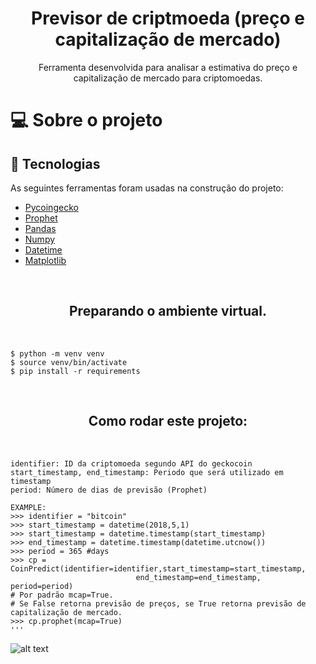<h1 align="center">Previsor de criptmoeda (preço e capitalização de mercado)</h1>
<p align="center"> Ferramenta desenvolvida para analisar a estimativa do preço e capitalização de mercado para criptomoedas.</p>


<h1>💻 Sobre o projeto</h3>

<h2>🔨 Tecnologias</h2>  
<p>As seguintes ferramentas foram usadas na construção do projeto:</p>
<ul>
  <li><a href="">Pycoingecko</a></li>
  <li><a href="">Prophet</a></li>
  <li><a href="">Pandas</a></li>
  <li><a href="">Numpy</a></li>
  <li><a href="">Datetime</a></li>
  <li><a href="">Matplotlib</a></li>
</ul>

<br>
<h2 align=center> Preparando o ambiente virtual.</h2>
<br>

    $ python -m venv venv
    $ source venv/bin/activate
    $ pip install -r requirements

<br>
<h2 align=center> Como rodar este projeto:</h2>
<br>


    identifier: ID da criptomoeda segundo API do geckocoin
    start_timestamp, end_timestamp: Periodo que será utilizado em timestamp
    period: Número de dias de previsão (Prophet)
    
    EXAMPLE:
    >>> identifier = "bitcoin"
    >>> start_timestamp = datetime(2018,5,1)
    >>> start_timestamp = datetime.timestamp(start_timestamp)
    >>> end_timestamp = datetime.timestamp(datetime.utcnow())
    >>> period = 365 #days
    >>> cp = CoinPredict(identifier=identifier,start_timestamp=start_timestamp,
                                end_timestamp=end_timestamp, period=period)
    # Por padrão mcap=True.
    # Se False retorna previsão de preços, se True retorna previsão de capitalização de mercado.
    >>> cp.prophet(mcap=True)
    '''
    
![alt text](https://github.com/lucasdmarten/CoinPrediction/blob/master/bitcoin.png)
